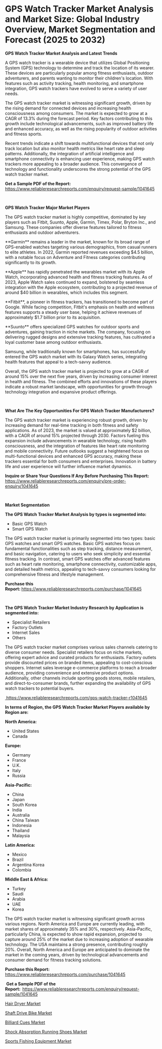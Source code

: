 <p><h1>GPS Watch Tracker Market Analysis and Market Size: Global Industry Overview, Market Segmentation and Forecast (2025 to 2032)</h1></p><p><strong>GPS Watch Tracker Market Analysis and Latest Trends</strong></p>
<p><p>A GPS watch tracker is a wearable device that utilizes Global Positioning System (GPS) technology to determine and track the location of its wearer. These devices are particularly popular among fitness enthusiasts, outdoor adventurers, and parents wanting to monitor their children's location. With features such as activity tracking, health monitoring, and smartphone integration, GPS watch trackers have evolved to serve a variety of user needs.</p><p>The GPS watch tracker market is witnessing significant growth, driven by the rising demand for connected devices and increasing health consciousness among consumers. The market is expected to grow at a CAGR of 13.3% during the forecast period. Key factors contributing to this growth include technological advancements, such as improved battery life and enhanced accuracy, as well as the rising popularity of outdoor activities and fitness sports.</p><p>Recent trends indicate a shift towards multifunctional devices that not only track location but also monitor health metrics like heart rate and sleep patterns. Additionally, the integration of artificial intelligence and smartphone connectivity is enhancing user experience, making GPS watch trackers more appealing to a broader audience. This convergence of technology and functionality underscores the strong potential of the GPS watch tracker market.</p></p>
<p><strong>Get a Sample PDF of the Report:&nbsp;</strong> <a href="https://www.reliableresearchreports.com/enquiry/request-sample/1041645?utm_campaign=7&utm_medium=2&utm_source=Github&utm_content=ia&utm_term=05042025&utm_id=gps-watch-tracker">https://www.reliableresearchreports.com/enquiry/request-sample/1041645</a></p>
<p>&nbsp;</p>
<p><strong>GPS Watch Tracker Major Market Players</strong></p>
<p><p>The GPS watch tracker market is highly competitive, dominated by key players such as Fitbit, Suunto, Apple, Garmin, Timex, Polar, Bryton Inc., and Samsung. These companies offer diverse features tailored to fitness enthusiasts and outdoor adventurers.</p><p>**Garmin** remains a leader in the market, known for its broad range of GPS-enabled watches targeting various demographics, from casual runners to elite athletes. In 2022, Garmin reported revenues exceeding $4.5 billion, with a notable focus on Adventure and Fitness categories contributing significantly to its growth.</p><p>**Apple** has rapidly penetrated the wearables market with its Apple Watch, incorporating advanced health and fitness tracking features. As of 2023, Apple Watch sales continued to expand, bolstered by seamless integration with the Apple ecosystem, contributing to a projected revenue of around $40 billion in wearables, which includes this segment.</p><p>**Fitbit**, a pioneer in fitness trackers, has transitioned to become part of Google. While facing competition, Fitbit's emphasis on health and wellness features supports a steady user base, helping it achieve revenues of approximately $1.7 billion prior to its acquisition.</p><p>**Suunto** offers specialized GPS watches for outdoor sports and adventures, gaining traction in niche markets. The company, focusing on delivering rugged designs and extensive tracking features, has cultivated a loyal customer base among outdoor enthusiasts.</p><p>Samsung, while traditionally known for smartphones, has successfully entered the GPS watch market with its Galaxy Watch series, integrating health features that appeal to a tech-savvy audience.</p><p>Overall, the GPS watch tracker market is projected to grow at a CAGR of around 15% over the next five years, driven by increasing consumer interest in health and fitness. The combined efforts and innovations of these players indicate a robust market landscape, with opportunities for growth through technology integration and expansive product offerings.</p></p>
<p>&nbsp;</p>
<p><strong>What Are The Key Opportunities For GPS Watch Tracker Manufacturers?</strong></p>
<p><p>The GPS watch tracker market is experiencing robust growth, driven by increasing demand for real-time tracking in both fitness and safety applications. As of 2023, the market is valued at approximately $2 billion, with a CAGR of around 15% projected through 2030. Factors fueling this expansion include advancements in wearable technology, rising health consciousness, and the integration of features like heart rate monitoring and mobile connectivity. Future outlooks suggest a heightened focus on multi-functional devices and enhanced GPS accuracy, making these trackers essential for both consumers and enterprises. Innovation in battery life and user experience will further influence market dynamics.</p></p>
<p><strong>Inquire or Share Your Questions If Any Before Purchasing This Report:</strong> <a href="https://www.reliableresearchreports.com/enquiry/pre-order-enquiry/1041645?utm_campaign=7&utm_medium=2&utm_source=Github&utm_content=ia&utm_term=05042025&utm_id=gps-watch-tracker">https://www.reliableresearchreports.com/enquiry/pre-order-enquiry/1041645</a></p>
<p>&nbsp;</p>
<p><strong>Market Segmentation</strong></p>
<p><strong>The GPS Watch Tracker Market Analysis by types is segmented into:</strong></p>
<p><ul><li>Basic GPS Watch</li><li>Smart GPS Watch</li></ul></p>
<p><p>The GPS watch tracker market is primarily segmented into two types: basic GPS watches and smart GPS watches. Basic GPS watches focus on fundamental functionalities such as step tracking, distance measurement, and basic navigation, catering to users who seek simplicity and essential fitness tracking. In contrast, smart GPS watches offer advanced features such as heart rate monitoring, smartphone connectivity, customizable apps, and detailed health metrics, appealing to tech-savvy consumers looking for comprehensive fitness and lifestyle management.</p></p>
<p><strong>Purchase this Report:&nbsp;</strong><a href="https://www.reliableresearchreports.com/purchase/1041645?utm_campaign=7&utm_medium=2&utm_source=Github&utm_content=ia&utm_term=05042025&utm_id=gps-watch-tracker">https://www.reliableresearchreports.com/purchase/1041645</a></p>
<p>&nbsp;</p>
<p><strong>The GPS Watch Tracker Market Industry Research by Application is segmented into:</strong></p>
<p><ul><li>Specialist Retailers</li><li>Factory Outlets</li><li>Internet Sales</li><li>Others</li></ul></p>
<p><p>The GPS watch tracker market comprises various sales channels catering to diverse consumer needs. Specialist retailers focus on niche markets, offering expert advice and curated products for enthusiasts. Factory outlets provide discounted prices on branded items, appealing to cost-conscious shoppers. Internet sales leverage e-commerce platforms to reach a broader audience, providing convenience and extensive product options. Additionally, other channels include sporting goods stores, mobile retailers, and direct-to-consumer brands, further expanding the availability of GPS watch trackers to potential buyers.</p></p>
<p><a href="https://www.reliableresearchreports.com/gps-watch-tracker-r1041645?utm_campaign=7&utm_medium=2&utm_source=Github&utm_content=ia&utm_term=05042025&utm_id=gps-watch-tracker">&nbsp;https://www.reliableresearchreports.com/gps-watch-tracker-r1041645</a></p>
<p><strong>In terms of Region, the GPS Watch Tracker Market Players available by Region are:</strong></p>
<p>
    <p> <strong> North America: </strong>
        <ul>
            <li>United States</li>
            <li>Canada</li>
        </ul>
        </p> 
    <p> <strong> Europe: </strong>
        <ul>
            <li>Germany</li>
            <li>France</li>
            <li>U.K.</li>
            <li>Italy</li>
            <li>Russia</li>
        </ul>
        </p> 
    <p> <strong> Asia-Pacific: </strong>
        <ul>
            <li>China</li>
            <li>Japan</li>
            <li>South Korea</li>
            <li>India</li>
            <li>Australia</li>
            <li>China Taiwan</li>
            <li>Indonesia</li>
            <li>Thailand</li>
            <li>Malaysia</li>
        </ul>
        </p> 
    <p> <strong> Latin America: </strong>
        <ul>
            <li>Mexico</li>
            <li>Brazil</li>
            <li>Argentina Korea</li>
            <li>Colombia</li>
        </ul>
        </p> 
    <p> <strong> Middle East & Africa: </strong>
        <ul>
            <li>Turkey</li>
            <li>Saudi</li>
            <li>Arabia</li>
            <li>UAE</li>
            <li>Korea</li>
        </ul>
    </p>
    </p>
<p><p>The GPS watch tracker market is witnessing significant growth across various regions. North America and Europe are currently leading, with market shares of approximately 35% and 30%, respectively. Asia-Pacific, particularly China, is expected to show rapid expansion, projected to capture around 25% of the market due to increasing adoption of wearable technology. The USA maintains a strong presence, contributing roughly 20%. Overall, North America and Europe are anticipated to dominate the market in the coming years, driven by technological advancements and consumer demand for fitness tracking solutions.</p></p>
<p><strong>Purchase this Report: </strong><a href="https://www.reliableresearchreports.com/purchase/1041645?utm_campaign=7&utm_medium=2&utm_source=Github&utm_content=ia&utm_term=05042025&utm_id=gps-watch-tracker">https://www.reliableresearchreports.com/purchase/1041645</a></p>
<p>&nbsp;<strong>Get a Sample PDF of the Report:&nbsp;&nbsp;</strong><a href="https://www.reliableresearchreports.com/enquiry/request-sample/1041645?utm_campaign=7&utm_medium=2&utm_source=Github&utm_content=ia&utm_term=05042025&utm_id=gps-watch-tracker">https://www.reliableresearchreports.com/enquiry/request-sample/1041645</a></p>
<p><strong></strong></p>
<p><p><a href="https://github.com/joubehobock75/Market-Research-Report-List-1/blob/main/hair-dryer-market.md?utm_campaign=7&utm_medium=2&utm_source=Github&utm_content=ia&utm_term=05042025&utm_id=gps-watch-tracker">Hair Dryer Market</a></p><p><a href="https://github.com/bufkamaiahi7/Market-Research-Report-List-1/blob/main/shaft-drive-bike-market.md?utm_campaign=7&utm_medium=2&utm_source=Github&utm_content=ia&utm_term=05042025&utm_id=gps-watch-tracker">Shaft Drive Bike Market</a></p><p><a href="https://github.com/vigatoimrene04/Market-Research-Report-List-1/blob/main/billiard-cues-market.md?utm_campaign=7&utm_medium=2&utm_source=Github&utm_content=ia&utm_term=05042025&utm_id=gps-watch-tracker">Billiard Cues Market</a></p><p><a href="https://github.com/gasiorgary79/Market-Research-Report-List-1/blob/main/shock-absorption-running-shoes-market.md?utm_campaign=7&utm_medium=2&utm_source=Github&utm_content=ia&utm_term=05042025&utm_id=gps-watch-tracker">Shock Absorption Running Shoes Market</a></p><p><a href="https://github.com/supashcriana/Market-Research-Report-List-1/blob/main/sports-fishing-equipment-market.md?utm_campaign=7&utm_medium=2&utm_source=Github&utm_content=ia&utm_term=05042025&utm_id=gps-watch-tracker">Sports Fishing Equipment Market</a></p></p>